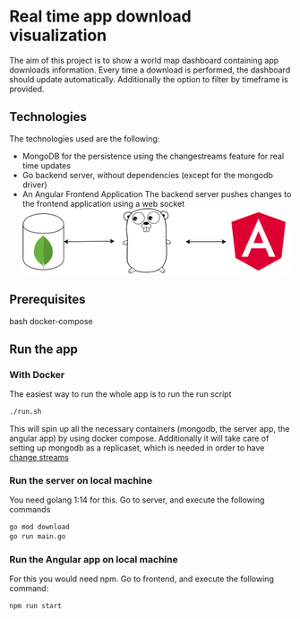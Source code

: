 # Real time app download visualization

The aim of this project is to show a world map dashboard containing app downloads information.
Every time a download is performed, the dashboard should update automatically.
Additionally the option to filter by timeframe is provided.

## Technologies
The technologies used are the following:
- MongoDB for the persistence using the changestreams feature for real time updates
- Go backend server, without dependencies (except for the mongodb driver)
- An Angular Frontend Application
The backend server pushes changes to the frontend application using a web socket
![architecture overview](architecture-overview.png)

## Prerequisites
bash
docker-compose 

## Run the app

### With Docker
The easiest way to run the whole app is to run the run script
```bash
./run.sh
```

This will spin up all the necessary containers (mongodb, the server app, the angular app) by using docker compose.
Additionally it will take care of setting up mongodb as a replicaset, which is needed in order to have [change streams ](https://www.mongodb.com/blog/post/an-introduction-to-change-streams)

### Run the server on local machine
You need golang 1:14 for this.
Go to server, and execute the following commands
```bash
go mod download
go run main.go
```

### Run the Angular app on local machine
For this you would need npm.
Go to frontend, and execute the following command:
```bash
npm run start
```
